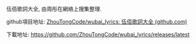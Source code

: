 伍佰歌詞大全, 由周彤在網絡上搜集整理.

github項目地址: [ZhouTongCode/wubai_lyrics: 伍佰歌詞大全 (github.com)](https://github.com/ZhouTongCode/wubai_lyrics)

下載地址: https://github.com/ZhouTongCode/wubai_lyrics/releases/latest